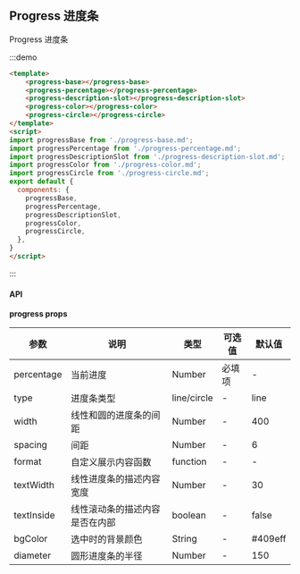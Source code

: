 ## Progress 进度条

Progress 进度条

:::demo

```html
<template>
    <progress-base></progress-base>
    <progress-percentage></progress-percentage>
    <progress-description-slot></progress-description-slot>
    <progress-color></progress-color>
    <progress-circle></progress-circle>
</template>
<script>
import progressBase from './progress-base.md';
import progressPercentage from './progress-percentage.md';
import progressDescriptionSlot from './progress-description-slot.md';
import progressColor from './progress-color.md';
import progressCircle from './progress-circle.md';
export default {
  components: {
    progressBase,
    progressPercentage,
    progressDescriptionSlot,
    progressColor,
    progressCircle,
  },
}
</script>
```
:::

#### API

**progress props**

| 参数      | 说明          | 类型      | 可选值                           | 默认值  |
|---------- |-------------- |---------- |--------------------------------  |-------- |
| percentage | 当前进度 | Number | 必填项 | - |
| type | 进度条类型 | line/circle | - | line |
| width | 线性和圆的进度条的间距 | Number| - | 400 |
| spacing | 间距 | Number | - | 6 |
| format | 自定义展示内容函数 | function | - | - |
| textWidth | 线性进度条的描述内容宽度 | Number | - | 30 |
| textInside | 线性滚动条的描述内容是否在内部 | boolean | - | false |
| bgColor | 选中时的背景颜色 | String | - | #409eff |
| diameter | 圆形进度条的半径 | Number | - | 150 |

